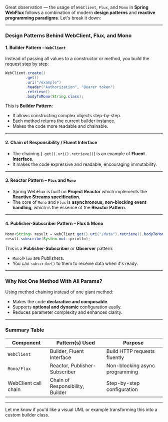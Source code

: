 Great observation — the usage of `WebClient`, `Flux`, and `Mono` in **Spring WebFlux** follows a combination of modern **design patterns** and **reactive programming paradigms**. Let's break it down:

---

### **Design Patterns Behind WebClient, Flux, and Mono**

#### 1. **Builder Pattern** – `WebClient`

Instead of passing all values to a constructor or method, you build the request step by step:

```java
WebClient.create()
         .get()
         .uri("/example")
         .header("Authorization", "Bearer token")
         .retrieve()
         .bodyToMono(String.class);
```

This is **Builder Pattern**:
- It allows constructing complex objects step-by-step.
- Each method returns the current builder instance.
- Makes the code more readable and chainable.

---

#### 2. **Chain of Responsibility / Fluent Interface**

- The chaining (`.get().uri().retrieve()`) is an example of **Fluent Interface**.
- It makes the code expressive and readable, encouraging immutability.

---

#### 3. **Reactor Pattern** – `Flux` and `Mono`

- Spring WebFlux is built on **Project Reactor** which implements the **Reactive Streams specification**.
- The core of `Mono` and `Flux` is **asynchronous, non-blocking event handling**, which is the essence of the **Reactor Pattern**.

---

#### 4. **Publisher-Subscriber Pattern** – Flux & Mono

```java
Mono<String> result = webClient.get().uri("/data").retrieve().bodyToMono(String.class);
result.subscribe(System.out::println);
```

This is a **Publisher-Subscriber** or **Observer** pattern:
- `Mono`/`Flux` are Publishers.
- You can `subscribe()` to them to receive data when it's ready.

---

### **Why Not One Method With All Params?**

Using method chaining instead of one giant method:
- Makes the code **declarative and composable**.
- Supports **optional and dynamic** configuration easily.
- Reduces parameter complexity and enhances clarity.

---

### Summary Table

| Component   | Pattern(s) Used                     | Purpose                          |
|-------------|-------------------------------------|-----------------------------------|
| `WebClient` | Builder, Fluent Interface           | Build HTTP requests fluently     |
| `Mono/Flux` | Reactor, Publisher-Subscriber       | Non-blocking async programming   |
| WebClient call chain | Chain of Responsibility, Builder | Step-by-step configuration       |

---

Let me know if you'd like a visual UML or example transforming this into a custom builder class.